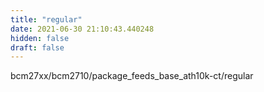 ```yaml
---
title: "regular"
date: 2021-06-30 21:10:43.440248
hidden: false
draft: false
---
```


bcm27xx/bcm2710/package_feeds_base_ath10k-ct/regular

